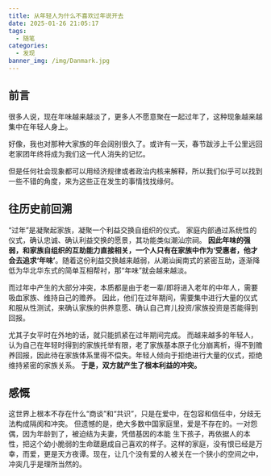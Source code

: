 ```yaml
---
title: 从年轻人为什么不喜欢过年说开去
date: 2025-01-26 21:05:17
tags: 
  - 随笔
categories: 
  - 发现
banner_img: /img/Danmark.jpg
---
```

## 前言
很多人说，现在年味越来越淡了，更多人不愿意聚在一起过年了，这种现象越来越集中在年轻人身上。

好像，我也对那种大家族的年会阔别很久了。或许有一天，春节跋涉上千公里远回老家团年终将成为我们这一代人消失的记忆。

但是任何社会现象都可以用经济规律或者政治内核来解释，所以我们似乎可以找到一些不错的角度，来为这些正在发生的事情找找缘何。

## 往历史前回溯
“过年”是凝聚起家族，凝聚一个利益交换自组织的仪式。
家庭内部通过系统性的仪式，确认忠诚、确认利益交换的愿景，其功能类似潮汕宗祠。
**因此年味的强弱，和家族自组织的互助能力直接相关，一个人只有在家族中作为‘受惠者，他才会去追求‘年味’**。随着这份利益交换越来越弱，从潮汕闽南式的紧密互助，逐渐降低为华北华东式的简单互相帮衬，那“年味”就会越来越淡。 

而过年中产生的大部分冲突，本质都是由于老一辈/即将进入老年的中年人，需要吸血家族、维持自己的赡养。
因此，他们在过年期间，需要集中进行大量的仪式和服从性测试，来确认家族的供养意愿、确认自己育儿投资/家族投资是否能得到回报。

尤其子女平时在外地的话，就只能抓紧在过年期间完成。
而越来越多的年轻人，认为自己在年轻时得到的家族托举有限，老了家族基本原子化分崩离析，得不到赡养回报，因此待在家族体系里得不偿失。年轻人倾向于拒绝进行大量的仪式，拒绝维持紧密的家族关系。
**于是，双方就产生了根本利益的冲突。**

## 感慨
这世界上根本不存在什么“商谈”和“共识”，只是在爱中，在包容和信任中，分歧无法构成隔阂和冲突。
但遗憾的是，绝大多数中国家庭里，爱是不存在的。一对怨偶，因为年龄到了，被迫结为夫妻，凭借基因的本能
生下孩子，再依据人的本性，把这个幼小脆弱的生命蹉磨成自己喜欢的样子。这样的家庭，没有恨已经是万幸，而爱，更是天方夜谭。现在，让几个没有爱的人被关在一个狭小的空间之中，冲突几乎是理所当然的。

